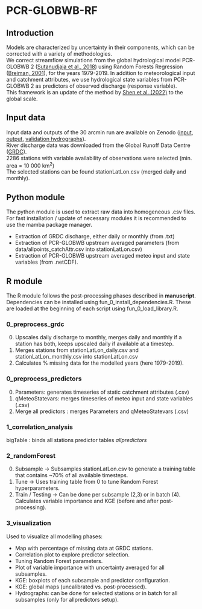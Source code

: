 # PCR-GLOBWB-RF

## Introduction
Models are characterized by uncertainty in their components, which can be corrected with a variety of methodologies. \
We correct streamflow simulations from the global hydrological model PCR-GLOBWB 2 ([Sutanudjaja et al., 2018](https://doi.org/10.5194/gmd-11-2429-2018)) using Random Forests Regression ([Breiman, 2001](https://doi.org/10.1023/A:1010933404324)), for the years 1979-2019.
In addition to meteorological input and catchment attributes, we use hydrological state variables from PCR-GLOBWB 2 as predictors of observed discharge (response variable). \
This framework is an update of the method by [Shen et al. (2022)](https://doi.org/10.1016/j.cageo.2021.105019) to the global scale. 

## Input data
Input data and outputs of the 30 arcmin run are available on Zenodo ([input](https://zenodo.org/record/7890583), [output](https://doi.org/10.5281/zenodo.7891352), [validation hydrographs](10.5281/zenodo.7893903)). \
River discharge data was downloaded from the Global Runoff Data Centre ([GRDC](https://www.bafg.de/GRDC)). \
2286 stations with variable availability of observations were selected (min. area = 10 000 km<sup>2</sup>) \
The selected stations can be found stationLatLon.csv (merged daily and monthly).

## Python module
The python module is used to extract raw data into homogeneous .csv files. \
For fast installation / update of necessary modules it is recommended to use the mamba package manager.
- Extraction of GRDC discharge, either daily or monthly (from .txt)
- Extraction of PCR-GLOBWB upstream averaged parameters (from data/allpoints_catchAttr.csv into stationLatLon.csv)
- Extraction of PCR-GLOBWB upstream averaged meteo input and state variables (from .netCDF). 

## R module
The R module follows the post-processing phases described in **manuscript**.
Dependencies can be installed using fun_0_install_dependencies.R.
These are loaded at the beginning of each script using fun_0_load_library.R. 

### 0_preprocess_grdc
0. Upscales daily discharge to monthly, merges daily and monthly if a station has both, keeps upscaled daily if available at a timestep.
1. Merges stations from stationLatLon_daily.csv and stationLatLon_monthly.csv into stationLatLon.csv
2. Calculates % missing data for the modelled years (here 1979-2019).

### 0_preprocess_predictors
0. Parameters: generates timeseries of static catchment attributes (.csv)
0. qMeteoStatevars: merges timeseries of meteo input and state variables (.csv)
1. Merge all predictors : merges Parameters and qMeteoStatevars (.csv)

### 1_correlation_analysis
bigTable : binds all stations predictor tables *allpredictors*

### 2_randomForest
0. Subsample -> Subsamples stationLatLon.csv to generate a training table that contains ~70% of all available timesteps. 
1. Tune -> Uses training table from 0 to tune Random Forest hyperparameters. 
2. Train / Testing -> Can be done per subsample (2,3) or in batch (4). Calculates variable importance and KGE (before and after post-processing).

### 3_visualization
Used to visualize all modelling phases:
- Map with percentage of missing data at GRDC stations. 
- Correlation plot to explore predictor selection. 
- Tuning Random Forest parameters. 
- Plot of variable importance with uncertainty averaged for all subsamples. 
- KGE: boxplots of each subsample and predictor configuration. 
- KGE: global maps (uncalibrated vs. post-processed). 
- Hydrographs: can be done for selected stations or in batch for all subsamples (only for allpredictors setup).
